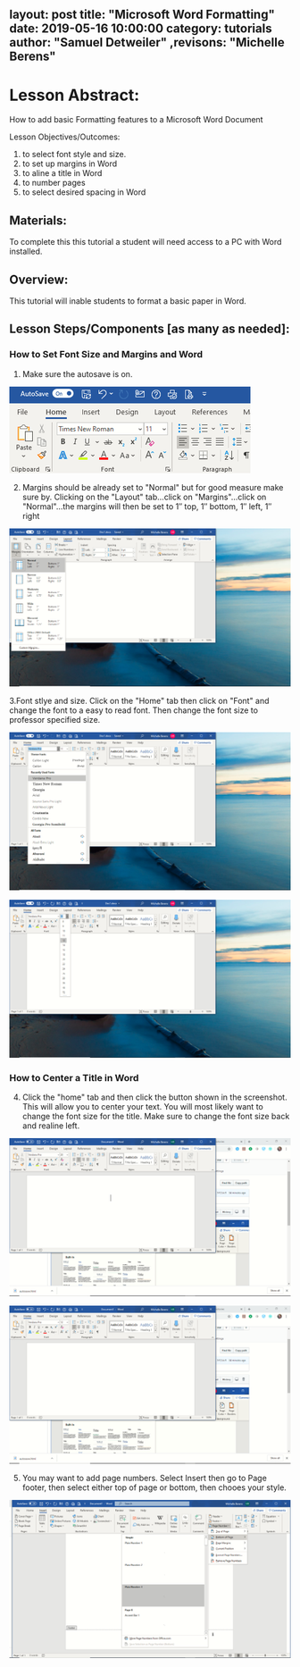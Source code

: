 
layout: post
title: "Microsoft Word Formatting" 
date:   2019-05-16 10:00:00
category: tutorials
author: "Samuel Detweiler" ,revisons: "Michelle Berens"
---

# Lesson Abstract: 

How to add basic Formatting features to a Microsoft Word Document


Lesson Objectives/Outcomes: 

1. to select font style and size. 
2. to set up margins in Word
3. to aline a title in Word
4. to number pages
5. to select desired spacing in Word

## Materials:
To complete this this tutorial a student will need access to a PC with Word installed.

## Overview:
This tutorial will inable students to format a basic paper in Word.

## Lesson Steps/Components [as many as needed]:
### How to Set Font Size and Margins and Word

1. Make sure the autosave is on.

![alt text](https://github.com/Mberens/Technical-writting/blob/master/autosave.png)

2. Margins should be already set to "Normal" but for good measure make sure by. Clicking on the "Layout" tab...click on "Margins"...click on "Normal"...the margins will then be set to 1″ top, 1″ bottom,
    1″ left, 1″ right

![alt text](https://github.com/Mberens/Technical-writting/blob/master/Screenshot%20(3).png)	


3.Font stlye and size. Click on the "Home" tab then click on "Font" and change the font to a easy to read font. Then change the font size to professor specified size.

![alt text](https://github.com/Mberens/Technical-writting/blob/master/Screenshot%20(2).png)


![alt text](https://github.com/Mberens/Technical-writting/blob/master/Screenshot%20(1).png)


### How to Center a Title in Word

4. Click the "home" tab and then click the button shown in the screenshot. 
    This will allow you to center your text. You will most likely want to change the font size for the title. Make sure to change the font size back and realine left.
	

![alt text](https://github.com/Mberens/Technical-writting/blob/master/Screenshot%20(6).png)


![alt text](https://github.com/Mberens/Technical-writting/blob/master/Screenshot%20(7).png)

	
5. You may want to add page numbers. Select Insert then go to Page footer, then select either top of page or bottom, then chooes your style.



![alt text](https://github.com/Mberens/Technical-writting/blob/master/Screenshot%20(8).png)
